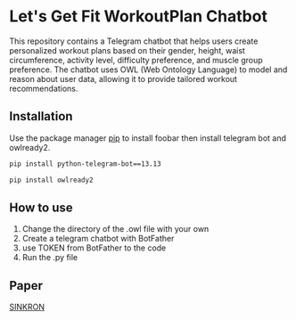 # Let's Get Fit WorkoutPlan Chatbot
This repository contains a Telegram chatbot that helps users create personalized workout plans based on their gender, height, waist circumference, activity level, difficulty preference, and muscle group preference. The chatbot uses OWL (Web Ontology Language) to model and reason about user data, allowing it to provide tailored workout recommendations.

## Installation

Use the package manager [pip](https://pip.pypa.io/en/stable/) to install foobar then install telegram bot and owlready2.

```bash
pip install python-telegram-bot==13.13
```
```bash
pip install owlready2
```

## How to use

1. Change the directory of the .owl file with your own
2. Create a telegram chatbot with BotFather
3. use TOKEN from BotFather to the code
4. Run the .py file

## Paper

[SINKRON](https://jurnal.polgan.ac.id/index.php/sinkron/article/view/12689)
